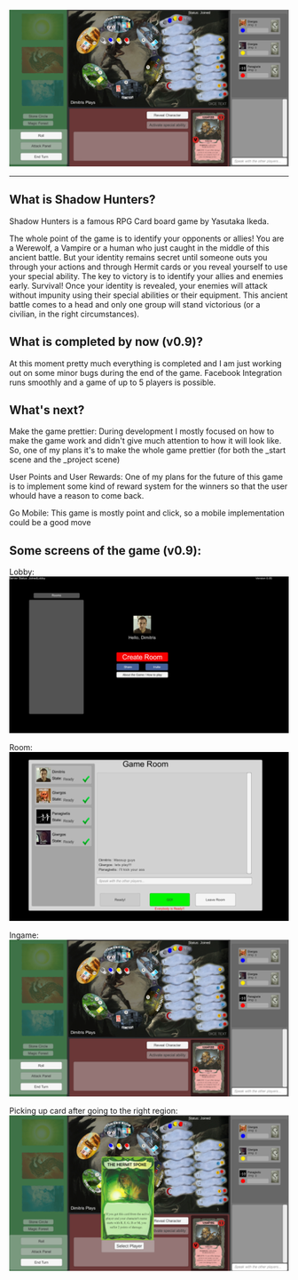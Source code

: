 ![Shadow Hunters RPG Card Game by XjiMDim](https://github.com/xjimdim/Shadow-Hunters/blob/master/screencaptures/3.png) 
***


## What is Shadow Hunters?

Shadow Hunters is a famous RPG Card board game by Yasutaka Ikeda. 

The whole point of the game is to identify your opponents or allies! You are a Werewolf, a Vampire or a human who just caught in the middle of this ancient battle. But your identity remains secret until someone outs you through your actions and through Hermit cards or you reveal yourself to use your special ability. The key to victory is to identify your allies and enemies early. Survival! Once your identity is revealed, your enemies will attack without impunity using their special abilities or their equipment. This ancient battle comes to a head and only one group will stand victorious (or a civilian, in the right circumstances). 

## What is completed by now (v0.9)?
At this moment pretty much everything is completed and I am just working out on some minor bugs during the end of the game. Facebook Integration runs smoothly and a game of up to 5 players is possible. 

## What's next?
Make the game prettier: During development I mostly focused on how to make the game work and didn't give much attention to how it will look like. So, one of my plans it's to make the whole game prettier (for both the _start scene and the _project scene)

User Points and User Rewards: One of my plans for the future of this game is to implement some kind of reward system for the winners so that the user whould have a reason to come back.

Go Mobile: This game is mostly point and click, so a mobile implementation could be a good move  


## Some screens of the game (v0.9): 

Lobby:
![Lobby Shadow Hunters Unity](https://github.com/xjimdim/Shadow-Hunters/blob/master/screencaptures/1.png)

Room:
![Shadow Hunters by XjiMDim](https://github.com/xjimdim/Shadow-Hunters/blob/master/screencaptures/2.png) 

Ingame:
![Shadow Hunters by XjiMDim](https://github.com/xjimdim/Shadow-Hunters/blob/master/screencaptures/3.png)
 
Picking up card after going to the right region:
![Shadow Hunters by XjiMDim](https://github.com/xjimdim/Shadow-Hunters/blob/master/screencaptures/4.png)
 

